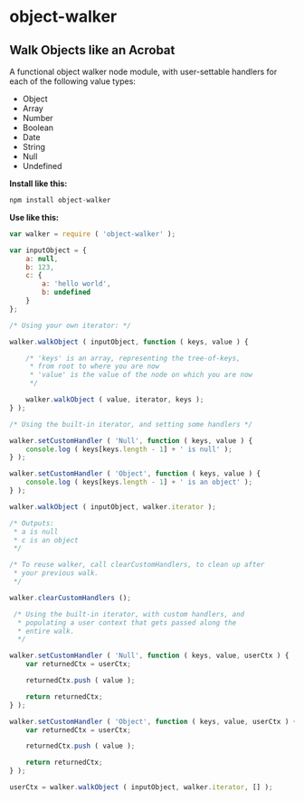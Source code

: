 object-walker
=============

Walk Objects like an Acrobat
----------------------------

A functional object walker node module, with user-settable handlers for each of the following value types:

- Object
- Array
- Number
- Boolean
- Date
- String
- Null
- Undefined

**Install like this:**

```js
npm install object-walker
```

**Use like this:**

```js
var walker = require ( 'object-walker' );

var inputObject = {
    a: null,
    b: 123,
    c: {
        a: 'hello world',
        b: undefined
    }
};

/* Using your own iterator: */

walker.walkObject ( inputObject, function ( keys, value ) {

    /* 'keys' is an array, representing the tree-of-keys,
     * from root to where you are now
     * 'value' is the value of the node on which you are now
     */

    walker.walkObject ( value, iterator, keys );
} );

/* Using the built-in iterator, and setting some handlers */

walker.setCustomHandler ( 'Null', function ( keys, value ) {
    console.log ( keys[keys.length - 1] + ' is null' );
} );

walker.setCustomHandler ( 'Object', function ( keys, value ) {
    console.log ( keys[keys.length - 1] + ' is an object' );
} );

walker.walkObject ( inputObject, walker.iterator );

/* Outputs:
 * a is null
 * c is an object
 */

/* To reuse walker, call clearCustomHandlers, to clean up after
 * your previous walk.
 */

walker.clearCustomHandlers ();

 /* Using the built-in iterator, with custom handlers, and
  * populating a user context that gets passed along the
  * entire walk.
  */

walker.setCustomHandler ( 'Null', function ( keys, value, userCtx ) {
    var returnedCtx = userCtx;

    returnedCtx.push ( value );

    return returnedCtx;
} );

walker.setCustomHandler ( 'Object', function ( keys, value, userCtx ) {
    var returnedCtx = userCtx;

    returnedCtx.push ( value );

    return returnedCtx;
} );

userCtx = walker.walkObject ( inputObject, walker.iterator, [] );
```
